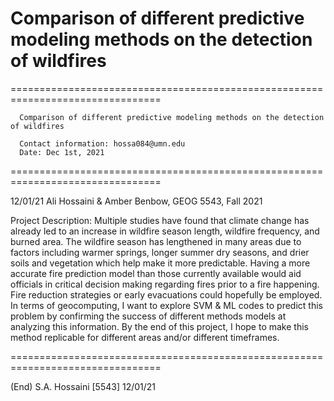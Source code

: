 # Comparison of different predictive modeling methods on the detection of wildfires
================================================================================
        
      Comparison of different predictive modeling methods on the detection of wildfires
      
      Contact information: hossa084@umn.edu
      Date: Dec 1st, 2021
================================================================================

12/01/21   Ali Hossaini & Amber Benbow, GEOG 5543, Fall 2021


Project Description:
  Multiple studies have found that climate change has already led to an increase in
  wildfire season length, wildfire frequency, and burned area. The wildfire season has
  lengthened in many areas due to factors including warmer springs, longer summer dry 
  seasons, and drier soils and vegetation which help make it more predictable. Having 
  a more accurate fire prediction model than those currently available would aid officials
  in critical decision making regarding fires prior to a fire happening. Fire reduction
  strategies or early evacuations could hopefully be employed. In terms of geocomputing,
  I want to explore SVM & ML codes to predict this problem by confirming the success
  of different methods models at analyzing this information. By the end of this project,
  I hope to make this method replicable for different areas and/or different timeframes.


================================================================================

(End)                  S.A. Hossaini [5543]                            12/01/21
